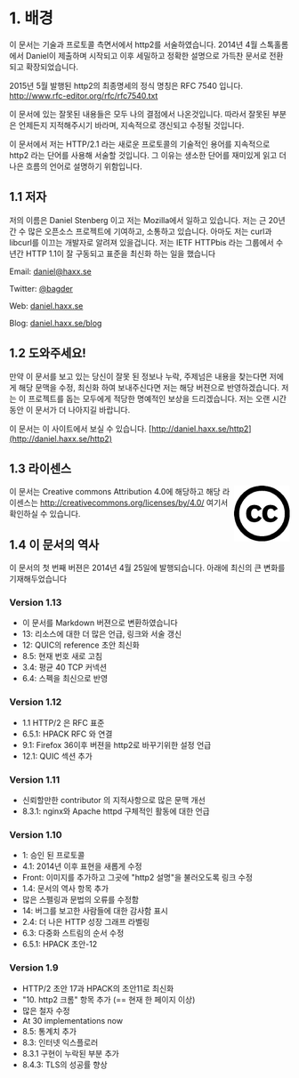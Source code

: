 # 1. 배경

이 문서는 기술과 프로토콜 측면서에서 http2를 서술하였습니다.
2014년 4월 스톡홀롬에서 Daniel이 제출하며 시작되고 이후 세밀하고 정확한 설명으로 가득찬 문서로 전환되고 확장되었습니다.

2015년 5월 발행된 http2의 최종명세의 정식 명칭은 RFC 7540 입니다.
http://www.rfc-editor.org/rfc/rfc7540.txt

이 문서에 있는 잘못된 내용들은 모두 나의 결점에서 나온것입니다. 따라서 잘못된 부분은 언제든지 지적해주시기 바라며, 지속적으로 갱신되고 수정될 것입니다.

이 문서에서 저는 HTTP/2.1 라는 새로운 프로토콜의 기술적인 용어를 지속적으로 http2 라는 단어를 사용해 서술할 것입니다. 그 이유는 생소한 단어를 재미있게 읽고 더 나은 흐름의 언어로 설명하기 위함입니다.


## 1.1 저자

저의 이름은 Daniel Stenberg 이고 저는 Mozilla에서 일하고 있습니다. 저는 근 20년간 수 많은 오픈소스 프로젝트에 기여하고, 소통하고 있습니다. 아마도 저는 curl과 libcurl를 이끄는 개발자로 알려져 있을겁니다.
저는 IETF HTTPbis 라는 그룹에서 수 년간 HTTP 1.1이 잘 구동되고 표준을 최신화 하는 일을 했습니다

  Email: daniel@haxx.se

  Twitter: [@bagder](https://twitter.com/bagder)

  Web: [daniel.haxx.se](http://daniel.haxx.se/)

  Blog: [daniel.haxx.se/blog](http://daniel.haxx.se/blog/)

## 1.2 도와주세요!

만약 이 문서를 보고 있는 당신이 잘못 된 정보나 누락, 주제넘은 내용을 찾는다면 저에게 해당 문맥을 수정, 최신화 하여 보내주신다면 저는 해당 버젼으로 반영하겠습니다. 저는 이 프로젝트를 돕는 모두에게 적당한 명예적인 보상을 드리겠습니다. 저는 오랜 시간동안 이 문서가 더 나아지길 바랍니다.

이 문서는 이 사이트에서 보실 수 있습니다. [http://daniel.haxx.se/http2](http://daniel.haxx.se/http2)

## 1.3 라이센스

<img style="float: right;" src="https://raw.githubusercontent.com/bagder/http2-explained/master/images/creative-commons.png" />

이 문서는 Creative commons Attribution 4.0에 해당하고 해당 라이센스는 http://creativecommons.org/licenses/by/4.0/ 여기서 확인하실 수 있습니다.

## 1.4 이 문서의 역사

이 문서의 첫 번째 버젼은 2014년 4월 25일에 발행되습니다. 아래에 최신의 큰 변화를 기재해두었습니다

### Version 1.13

- 이 문서를 Markdown 버젼으로 변환하였습니다
- 13: 리소스에 대한 더 많은 언급, 링크와 서술 갱신
- 12: QUIC의 reference 초안 최신화
- 8.5: 현재 번호 새로 고침
- 3.4: 평균 40 TCP 커넥션
- 6.4: 스펙을 최신으로 반영

### Version 1.12

- 1.1 HTTP/2 은 RFC 표준
- 6.5.1: HPACK RFC 와 연결
- 9.1: Firefox 36이후 버젼을 http2로 바꾸기위한 설정 언급
- 12.1: QUIC 섹션 추가 

### Version 1.11

- 신뢰할만한 contributor 의 지적사항으로 많은 문맥 개선
- 8.3.1: nginx와 Apache httpd 구체적인 활동에 대한 언급

### Version 1.10

- 1: 승인 된 프로토콜
- 4.1: 2014년 이후 표현을 새롭게 수정
- Front: 이미지를 추가하고 그곳에 "http2 설명"을 불러오도록 링크 수정
- 1.4: 문서의 역사 항목 추가
- 많은 스펠링과 문법의 오류를 수정함
- 14: 버그를 보고한 사람들에 대한 감사함 표시
- 2.4: 더 나은 HTTP 성장 그래프 라벨링
- 6.3: 다중화 스트림의 순서 수정
- 6.5.1: HPACK 초안-12 

### Version 1.9

- HTTP/2 초안 17과 HPACK의 초안11로 최신화
- "10. http2 크롬" 항목 추가 (== 현재 한 페이지 이상)
- 많은 철자 수정
- At 30 implementations now
- 8.5: 통계치 추가
- 8.3: 인터넷 익스플로러
- 8.3.1 구현이 누락된 부분 추가 
- 8.4.3: TLS의 성공률 향상
